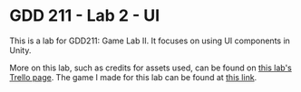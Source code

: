 # GDD 211 - Lab 2 - UI
This is a lab for GDD211: Game Lab II. It focuses on using UI components in Unity.

More on this lab, such as credits for assets used, can be found on [this lab's Trello page](https://trello.com/b/iPR9vYL6/gdd211-lab-2). The game I made for this lab can be found at [this link](http://mywebspace.quinnipiac.edu/mpmerritt/211/lab2/index.html).

